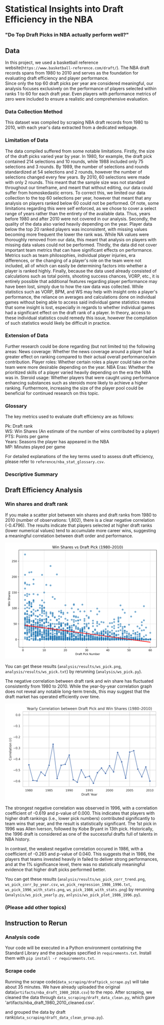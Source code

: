 # Statistical Insights into Draft Efficiency in the NBA
### "Do Top Draft Picks in NBA actually perform well?"

## Data  
In this project, we used a basketball reference website(`https://www.basketball-reference.com/draft/`). The NBA draft records spans from 1980 to 2010 and serves as the foundation for evaluating draft efficiency and player performance.   
Since only the top 60 draft picks per year are considered meaningful, our analysis focuses exclusively on the performance of players selected within ranks 1 to 60 for each draft year. Even players with performance metrics of zero were included to ensure a realistic and comprehensive evaluation.

### Data Collection Method
 This dataset was compiled by scraping NBA draft records from 1980 to 2010, with each year's data extracted from a dedicated webpage. 

### Limitation of Data
The data compiled suffered from some notable limitations.
  Firstly, the size of the draft picks varied year by year. In 1980, for example, the draft pick contained 214 selections and 10 rounds, while 1988 included only 75 selections and 3 rounds. By 1989, the number of selections and rounds standardized at 54 selections and 2 rounds, however the number of selections changed every few years. By 2010, 60 selections were made with only 2 rounds. This meant that the sample size was not standard throughout our timeframe, and meant that without editing, our data could suffer from homoskedastic errors. To correct this, we limited our data collection to the top 60 selections per year, however that meant that any analysis on players ranked below 60 could not be performed. 
    Of note, some limitations regarding this were self enforced, as we chose to cover a select range of years rather than the entirety of the available data. Thus, years before 1980 and after 2010 were not covered in our analysis.
  Secondly, the quality of the data also varied heavily depending on the year. Player data below the top 20 ranked players was inconsistent, with missing values becoming more frequent the lower the rank was. While NA values were thoroughly removed from our data, this meant that analysis on players with missing data values could not be performed. 
  Thirdly, the data did not cover important team metrics that can have significant effects on performance. Metrics such as team philosophies, individual player injuries, era differences, or the changing of a player's role on the team were not included, all of which can easily be determining factors into whether a player is ranked highly. 
  Finally, because the data used already consisted of calculations such as total points, shooting success chances, VORP, etc., it is entirely possible that additional features regarding player performance may have been lost, simply due to how the raw data was collected. While statistics such as VORP, BPM, and WS may help with insight onto a player's performance, the reliance on averages and calculations done on individual games without being able to access said individual game statistics means that some insight is lost, especially in regards to whether individual games had a significant effect on the draft rank of a player. In theory, access to these individual statistics could remedy this issue, however the compilation of such statistics would likely be difficult in practice. 

### Extension of Data
Further research could be done regarding (but not limited to) the following areas:
    News coverage: Whether the news coverage around a player had a greater effect on ranking compared to their actual overall performance/win contribution.
    Player roles: Whether certain roles a player could take on the team were more desirable depending on the year.
    NBA Eras: Whether the prioritized skills of a player varied heavily depending on the era the NBA was in. 
    Steroid usage: Whether players that were caught using performance enhancing substances such as steroids more likely to achieve a higher ranking.
Furthermore, increasing the size of the player pool could be beneficial for continued research on this topic. 

### Glossary
The key metrics used to evaluate draft efficiency are as follows:  

Pk: Draft rank    
WS: Win Shares (An estimate of the number of wins contributed by a player)  
PTS: Points per game  
Years: Seasons the player has appeared in the NBA  
MP: Minutes played per game

For detailed explanations of the key terms used to assess draft efficiency, please refer to `reference/nba_stat_glossary.csv`.

### Descriptive Summary

## Draft Efficiency Analysis  

### Win shares and draft rank
If you make a scatter plot between win shares and draft ranks from 1980 to 2010 (number of observations: 1,802), there is a clear negative correlation (-0.4796). The results indicate that players selected at higher draft ranks (lower numerical values) tend to accumulate more career wins, suggesting a meaningful correlation between draft order and performance.
  
![](analysis/results/ws_pick.png) 
  
You can get these results (`analysis/results/ws_pick.png`, `analysis/results/ws_pick.txt`) by rerunning (`analysis/ws_pick.py`).

The negative correlation between draft rank and win share has fluctuated consistently from 1980 to 2010. While the year-by-year correlation graph does not reveal any notable long-term trends, this may suggest that the draft market has operated efficiently over time.  

![](analysis/results/ws_pick_corr_trend.png) 

The strongest negative correlation was observed in 1996, with a correlation coefficient of -0.619 and p-value of 0.000. This indicates that players with higher draft rankings (i.e., lower pick numbers) contributed significantly to team wins that year, and the result is statistically significant. The 1st pick in 1996 was Allen Iverson, followed by Kobe Bryant in 13th pick. Historically, the 1996 draft is considered as one of the successful drafts full of talents in NBA history. 

In contrast, the weakest negative correlation occured in 1986, with a coefficient of -0.265 and p-value of 0.040. This suggests that in 1986, the players that teams invested heavily in failed to deliver strong performances, and at the 1% significance level, there was no statistically meaningful evidence that higher draft picks performed better.

You can get these results (`analysis/results/ws_pick_corr_trend.png`, `ws_pick_corr_by_year.csv`, `ws_pick_regression_1986_1996.txt`, `ws_pick_1996_with_stats.png`, `ws_pick_1986_with_stats.png`) by rerunning (`analysis/ws_pick_yearly.py`, `anlysis/ws_pick_plot_1986_1996.py`).




### (Please add other topics)

## Instruction to Rerun

### Analysis code
Your code will be executed in a Python environment contatining the Standard Library and the packages specified in `requirements.txt`. Install them with `pip install -r requirements.txt`.

### Scrape code
Running the scrape code(`data_scraping/draftpick_scrape.py`) will take about 35 minutes. We have already uploaded the original data(`artifacts/nba_draft_1980_2010.csv`) to the repo.
After scraping, we cleaned the data through `data_scraping/draft_data_clean.py`, which gave 'artifacts/nba_draft_1980_2010_cleaned.csv'.



and grouped the data by draft rank(`data_scraping/draft_data_clean_group.py`).

